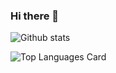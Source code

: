 ### Hi there 👋

<!--
**raiadi96/raiadi96** is a ✨ _special_ ✨ repository because its `README.md` (this file) appears on your GitHub profile.

Here are some ideas to get you started:

- 🔭 I’m currently working on ...
- 🌱 I’m currently learning ...
- 👯 I’m looking to collaborate on ...
- 🤔 I’m looking for help with ...
- 💬 Ask me about ...
- 📫 How to reach me: ...
- 😄 Pronouns: ...
- ⚡ Fun fact: ...
-->


![Github stats](https://github-readme-stats.vercel.app/api?username=raiadi96&theme=highcontrast&show_icons=true&count_private=true)

![Top Languages Card](https://github-readme-stats.vercel.app/api/top-langs/?username=raiadi96)
